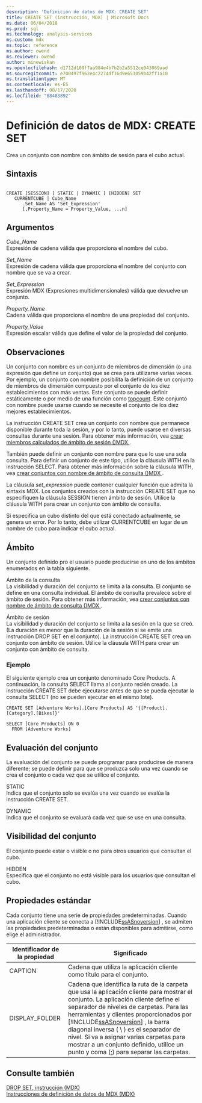 ```yaml
---
description: 'Definición de datos de MDX: CREATE SET'
title: CREATE SET (instrucción, MDX) | Microsoft Docs
ms.date: 06/04/2018
ms.prod: sql
ms.technology: analysis-services
ms.custom: mdx
ms.topic: reference
ms.author: owend
ms.reviewer: owend
author: minewiskan
ms.openlocfilehash: d1712d109f7aa984e4b7b2b2a5512ce043869aad
ms.sourcegitcommit: e700497f962e4c2274df16d9e651059b42ff1a10
ms.translationtype: MT
ms.contentlocale: es-ES
ms.lasthandoff: 08/17/2020
ms.locfileid: "88483892"
---
```

# <a name="mdx-data-definition---create-set"></a>Definición de datos de MDX: CREATE SET


  Crea un conjunto con nombre con ámbito de sesión para el cubo actual.  
  
## <a name="syntax"></a>Sintaxis  
  
```  
  
CREATE [SESSION] [ STATIC | DYNAMIC ] [HIDDEN] SET   
   CURRENTCUBE | Cube_Name  
      .Set_Name AS 'Set_Expression'  
      [,Property_Name = Property_Value, ...n]  
```  
  
## <a name="arguments"></a>Argumentos  
 *Cube_Name*  
 Expresión de cadena válida que proporciona el nombre del cubo.  
  
 *Set_Name*  
 Expresión de cadena válida que proporciona el nombre del conjunto con nombre que se va a crear.  
  
 *Set_Expression*  
 Expresión MDX (Expresiones multidimensionales) válida que devuelve un conjunto.  
  
 *Property_Name*  
 Cadena válida que proporciona el nombre de una propiedad del conjunto.  
  
 *Property_Value*  
 Expresión escalar válida que define el valor de la propiedad del conjunto.  
  
## <a name="remarks"></a>Observaciones  
 Un conjunto con nombre es un conjunto de miembros de dimensión (o una expresión que define un conjunto) que se crea para utilizarse varias veces. Por ejemplo, un conjunto con nombre posibilita la definición de un conjunto de miembros de dimensión compuesto por el conjunto de los diez establecimientos con más ventas. Este conjunto se puede definir estáticamente o por medio de una función como [topcount](../mdx/topcount-mdx.md). Este conjunto con nombre puede usarse cuando se necesite el conjunto de los diez mejores establecimientos.  
  
 La instrucción CREATE SET crea un conjunto con nombre que permanece disponible durante toda la sesión, y por lo tanto, puede usarse en diversas consultas durante una sesión. Para obtener más información, vea [crear miembros calculados de ámbito de sesión &#40;&#41;MDX ](https://docs.microsoft.com/analysis-services/multidimensional-models/mdx/mdx-calculated-members-session-scoped-calculated-members).  
  
 También puede definir un conjunto con nombre para que lo use una sola consulta. Para definir un conjunto de este tipo, utilice la cláusula WITH en la instrucción SELECT. Para obtener más información sobre la cláusula WITH, vea [crear conjuntos con nombre de ámbito de consulta &#40;&#41;MDX ](https://docs.microsoft.com/analysis-services/multidimensional-models/mdx/mdx-named-sets-creating-query-scoped-named-sets).  
  
 La cláusula *set_expression* puede contener cualquier función que admita la sintaxis MDX. Los conjuntos creados con la instrucción CREATE SET que no especifiquen la cláusula SESSION tienen ámbito de sesión. Utilice la cláusula WITH para crear un conjunto con ámbito de consulta.  
  
 Si especifica un cubo distinto del que está conectado actualmente, se genera un error. Por lo tanto, debe utilizar CURRENTCUBE en lugar de un nombre de cubo para indicar el cubo actual.  
  
## <a name="scope"></a>Ámbito  
 Un conjunto definido pro el usuario puede producirse en uno de los ámbitos enumerados en la tabla siguiente.  
  
 Ámbito de la consulta  
 La visibilidad y duración del conjunto se limita a la consulta. El conjunto se define en una consulta individual. El ámbito de consulta prevalece sobre el ámbito de sesión. Para obtener más información, vea [crear conjuntos con nombre de ámbito de consulta &#40;&#41;MDX ](https://docs.microsoft.com/analysis-services/multidimensional-models/mdx/mdx-named-sets-creating-query-scoped-named-sets).  
  
 Ámbito de sesión  
 La visibilidad y duración del conjunto se limita a la sesión en la que se creó. (La duración es menor que la duración de la sesión si se emite una instrucción DROP SET en el conjunto). La instrucción CREATE SET crea un conjunto con ámbito de sesión. Utilice la cláusula WITH para crear un conjunto con ámbito de consulta.  
  
### <a name="example"></a>Ejemplo  
 El siguiente ejemplo crea un conjunto denominado Core Products. A continuación, la consulta SELECT llama al conjunto recién creado. La instrucción CREATE SET debe ejecutarse antes de que se pueda ejecutar la consulta SELECT (no se pueden ejecutar en el mismo lote).  
  
```  
CREATE SET [Adventure Works].[Core Products] AS '{[Product].[Category].[Bikes]}'  
  
SELECT [Core Products] ON 0  
  FROM [Adventure Works]  
```  
  
## <a name="set-evaluation"></a>Evaluación del conjunto  
 La evaluación del conjunto se puede programar para producirse de manera diferente; se puede definir para que se produzca solo una vez cuando se crea el conjunto o cada vez que se utilice el conjunto.  
  
 STATIC  
 Indica que el conjunto solo se evalúa una vez cuando se evalúa la instrucción CREATE SET.  
  
 DYNAMIC  
 Indica que el conjunto se evaluará cada vez que se use en una consulta.  
  
## <a name="set-visibility"></a>Visibilidad del conjunto  
 El conjunto puede estar o visible o no para otros usuarios que consultan el cubo.  
  
 HIDDEN  
 Especifica que el conjunto no está visible para los usuarios que consultan el cubo.  
  
## <a name="standard-properties"></a>Propiedades estándar  
 Cada conjunto tiene una serie de propiedades predeterminadas. Cuando una aplicación cliente se conecta a [!INCLUDE[ssASnoversion](../includes/ssasnoversion-md.md)] , se admiten las propiedades predeterminadas o están disponibles para admitirse, como elige el administrador.  
  
|Identificador de la propiedad|Significado|  
|-------------------------|-------------|  
|CAPTION|Cadena que utiliza la aplicación cliente como título para el conjunto.|  
|DISPLAY_FOLDER|Cadena que identifica la ruta de la carpeta que usa la aplicación cliente para mostrar el conjunto. La aplicación cliente define el separador de niveles de carpetas. Para las herramientas y clientes proporcionados por [!INCLUDE[ssASnoversion](../includes/ssasnoversion-md.md)] , la barra diagonal inversa ( \\ ) es el separador de nivel. Si va a asignar varias carpetas para mostrar a un conjunto definido, utilice un punto y coma (;) para separar las carpetas.|  
  
## <a name="see-also"></a>Consulte también  
 [DROP SET, instrucción &#40;MDX&#41;](../mdx/mdx-data-definition-drop-set.md)   
 [Instrucciones de definición de datos de MDX &#40;MDX&#41;](../mdx/mdx-data-definition-statements-mdx.md)  
  
  
